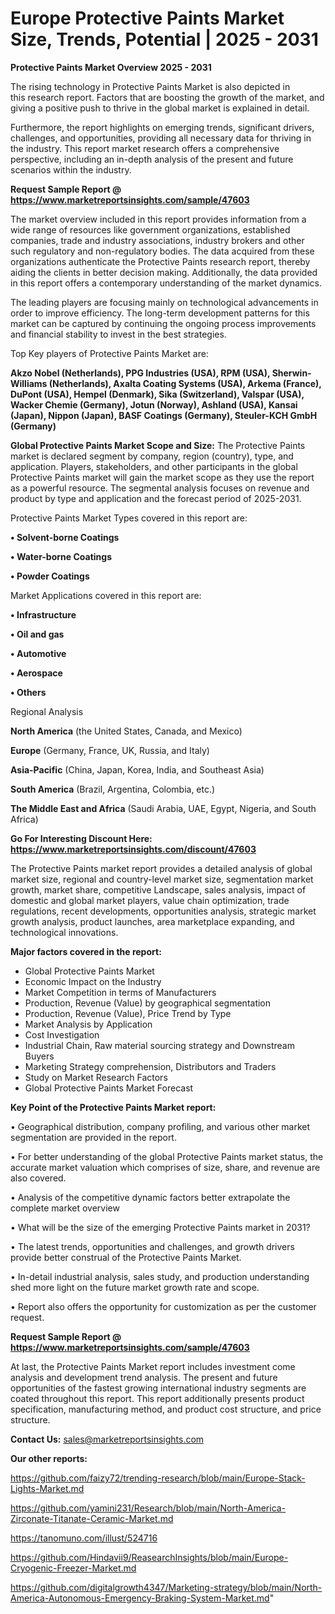 # Europe Protective Paints Market Size, Trends, Potential | 2025 - 2031

<Strong> Protective Paints Market Overview 2025 - 2031</strong>

The rising technology in Protective Paints Market is also depicted in this research report. Factors that are boosting the growth of the market, and giving a positive push to thrive in the global market is explained in detail.

Furthermore, the report highlights on emerging trends, significant drivers, challenges, and opportunities, providing all necessary data for thriving in the industry. This report market research offers a comprehensive perspective, including an in-depth analysis of the present and future scenarios within the industry.

<strong>Request Sample Report @ <a href=https://www.marketreportsinsights.com/sample/47603>https://www.marketreportsinsights.com/sample/47603</a></strong>

The market overview included in this report provides information from a wide range of resources like government organizations, established companies, trade and industry associations, industry brokers and other such regulatory and non-regulatory bodies. The data acquired from these organizations authenticate the Protective Paints research report, thereby aiding the clients in better decision making. Additionally, the data provided in this report offers a contemporary understanding of the market dynamics.

The leading players are focusing mainly on technological advancements in order to improve efficiency. The long-term development patterns for this market can be captured by continuing the ongoing process improvements and financial stability to invest in the best strategies.

Top Key players of Protective Paints Market are:

<strong>Akzo Nobel (Netherlands), PPG Industries (USA), RPM (USA), Sherwin-Williams (Netherlands), Axalta Coating Systems (USA), Arkema (France), DuPont (USA), Hempel (Denmark), Sika (Switzerland), Valspar (USA), Wacker Chemie (Germany), Jotun (Norway), Ashland (USA), Kansai (Japan), Nippon (Japan), BASF Coatings (Germany), Steuler-KCH GmbH (Germany)</strong>

<strong><b>Global Protective Paints Market Scope and Size:</b></strong>
The Protective Paints market is declared segment by company, region (country), type, and application. Players, stakeholders, and other participants in the global Protective Paints market will gain the market scope as they use the report as a powerful resource. The segmental analysis focuses on revenue and product by type and application and the forecast period of 2025-2031.

Protective Paints Market Types covered in this report are:

<strong>•  Solvent-borne Coatings

•  Water-borne Coatings

•  Powder Coatings</strong>

Market Applications covered in this report are:

<strong>•  Infrastructure

•  Oil and gas

•  Automotive

•  Aerospace

•  Others</strong> 

Regional Analysis

<strong>North America</strong> (the United States, Canada, and Mexico)

<strong>Europe</strong> (Germany, France, UK, Russia, and Italy)

<strong>Asia-Pacific</strong> (China, Japan, Korea, India, and Southeast Asia)

<strong>South America</strong> (Brazil, Argentina, Colombia, etc.)

<strong>The Middle East and Africa</strong> (Saudi Arabia, UAE, Egypt, Nigeria, and South Africa)

<strong>Go For Interesting Discount Here: <a href=https://www.marketreportsinsights.com/discount/47603>https://www.marketreportsinsights.com/discount/47603</a></strong>

The Protective Paints market report provides a detailed analysis of global market size, regional and country-level market size, segmentation market growth, market share, competitive Landscape, sales analysis, impact of domestic and global market players, value chain optimization, trade regulations, recent developments, opportunities analysis, strategic market growth analysis, product launches, area marketplace expanding, and technological innovations.

<strong><b>Major factors covered in the report:</b></strong>
<ul>
  <li>Global Protective Paints Market </li>
  <li>Economic Impact on the Industry</li>
  <li>Market Competition in terms of Manufacturers</li>
  <li>Production, Revenue (Value) by geographical segmentation</li>
  <li>Production, Revenue (Value), Price Trend by Type</li>
  <li>Market Analysis by Application</li>
  <li>Cost Investigation</li>
  <li>Industrial Chain, Raw material sourcing strategy and Downstream Buyers</li>
  <li>Marketing Strategy comprehension, Distributors and Traders</li>
  <li>Study on Market Research Factors</li>
  <li>Global Protective Paints Market Forecast</li>
</ul>

<strong><b>Key Point of the Protective Paints Market report:</b></strong>

• Geographical distribution, company profiling, and various other market segmentation are provided in the report.

• For better understanding of the global Protective Paints market status, the accurate market valuation which comprises of size, share, and revenue are also covered.

• Analysis of the competitive dynamic factors better extrapolate the complete market overview

• What will be the size of the emerging Protective Paints market in 2031?

• The latest trends, opportunities and challenges, and growth drivers provide better construal of the Protective Paints Market.

• In-detail industrial analysis, sales study, and production understanding shed more light on the future market growth rate and scope.

• Report also offers the opportunity for customization as per the customer request.

<strong>Request Sample Report @ <a href=https://www.marketreportsinsights.com/sample/47603>https://www.marketreportsinsights.com/sample/47603</a></strong>

At last, the Protective Paints Market report includes investment come analysis and development trend analysis. The present and future opportunities of the fastest growing international industry segments are coated throughout this report. This report additionally presents product specification, manufacturing method, and product cost structure, and price structure.

<strong>Contact Us:</strong>
sales@marketreportsinsights.com

<strong>Our other reports:</strong>

<a href=https://github.com/faizy72/trending-research/blob/main/Europe-Stack-Lights-Market.md>https://github.com/faizy72/trending-research/blob/main/Europe-Stack-Lights-Market.md</a>

<a href=https://github.com/yamini231/Research/blob/main/North-America-Zirconate-Titanate-Ceramic-Market.md>https://github.com/yamini231/Research/blob/main/North-America-Zirconate-Titanate-Ceramic-Market.md</a>

<a href=https://tanomuno.com/illust/524716>https://tanomuno.com/illust/524716</a>

<a href=https://github.com/Hindavii9/ReasearchInsights/blob/main/Europe-Cryogenic-Freezer-Market.md>https://github.com/Hindavii9/ReasearchInsights/blob/main/Europe-Cryogenic-Freezer-Market.md</a>

<a href=https://github.com/digitalgrowth4347/Marketing-strategy/blob/main/North-America-Autonomous-Emergency-Braking-System-Market.md>https://github.com/digitalgrowth4347/Marketing-strategy/blob/main/North-America-Autonomous-Emergency-Braking-System-Market.md</a>"
